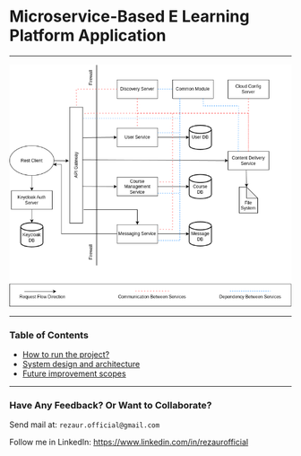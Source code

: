 # Microservice-Based E Learning Platform Application

---

![backend-service-diagram](./other/images/backend-service-diagram.png)

---

### Table of Contents

* [How to run the project?](./other/documentation/how-to-run-the-project.md)
* [System design and architecture](./other/documentation/system-design-and-architecture.md)
* [Future improvement scopes](./other/documentation/future-improvement-scopes.md)

---

### Have Any Feedback? Or Want to Collaborate?

Send mail at: `rezaur.official@gmail.com`

Follow me in LinkedIn: https://www.linkedin.com/in/rezaurofficial